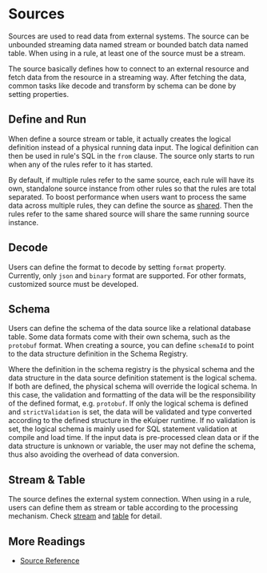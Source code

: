 # Sources

Sources are used to read data from external systems. The source can be unbounded streaming data named stream or bounded batch data named table. When using in a rule, at least one of the source must be a stream.

The source basically defines how to connect to an external resource and fetch data from the resource in a streaming way. After fetching the data, common tasks like decode and transform by schema can be done by setting properties.

## Define and Run

When define a source stream or table, it actually creates the logical definition instead of a physical running data input. The logical definition can then be used in rule's SQL in the `from` clause. The source only starts to run when any of the rules refer to it has started.

By default, if multiple rules refer to the same source, each rule will have its own, standalone source instance from other rules so that the rules are total separated. To boost performance when users want to process the same data across multiple rules, they can define the source as [shared](../../guide/streams/overview.md#share-source-instance-across-rules). Then the rules refer to the same shared source will share the same running source instance.

## Decode

Users can define the format to decode by setting `format` property. Currently, only `json` and `binary` format are supported. For other formats, customized source must be developed.

## Schema

Users can define the schema of the data source like a relational database table. Some data formats come with their own schema, such as the `protobuf` format. When creating a source, you can define `schemaId` to point to the data structure definition in the Schema Registry.

Where the definition in the schema registry is the physical schema and the data structure in the data source definition statement is the logical schema. If both are defined, the physical schema will override the logical schema. In this case, the validation and formatting of the data will be the responsibility of the defined format, e.g. `protobuf`. If only the logical schema is defined and `strictValidation` is set, the data will be validated and type converted according to the defined structure in the eKuiper runtime. If no validation is set, the logical schema is mainly used for SQL statement validation at compile and load time. If the input data is pre-processed clean data or if the data structure is unknown or variable, the user may not define the schema, thus also avoiding the overhead of data conversion.

## Stream & Table

The source defines the external system connection. When using in a rule, users can define them as stream or table according to the processing mechanism. Check [stream](stream.md) and [table](table.md) for detail.

## More Readings

- [Source Reference](../../guide/sources/overview.md)



